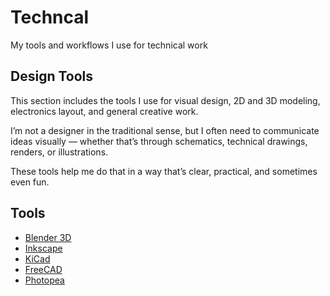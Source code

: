 # Techncal

My tools and workflows I use for technical work

## Design Tools

This section includes the tools I use for visual design, 2D and 3D modeling, electronics layout, and general creative work.

I’m not a designer in the traditional sense, but I often need to communicate ideas visually — whether that’s through schematics, technical drawings, renders, or illustrations.

These tools help me do that in a way that’s clear, practical, and sometimes even fun.

## Tools

- [Blender 3D](blender.md)
- [Inkscape](inkscape.md)
- [KiCad](kicad.md)
- [FreeCAD](freecad.md)
- [Photopea](photopea.md)
